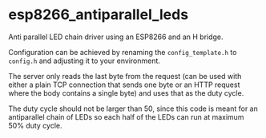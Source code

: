 # esp8266_antiparallel_leds
Anti parallel LED chain driver using an ESP8266 and an H bridge.

Configuration can be achieved by renaming the `config_template.h` to `config.h` and adjusting it to your environment.

The server only reads the last byte from the request (can be used with either a plain TCP connection that sends one byte or an HTTP request where the body contains a single byte) and uses that as the duty cycle.

The duty cycle should not be larger than 50, since this code is meant for an antiparallel chain of LEDs so each half of the LEDs can run at maximum 50% duty cycle.
